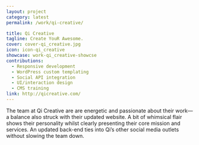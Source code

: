 ```yaml
---
layout: project
category: latest
permalink: /work/qi-creative/

title: Qi Creative
tagline: Create YouR Awesome.
cover: cover-qi_creative.jpg
icon: icon-qi_creative
showcase: work-qi_creative-showcse
contributions:
  - Responsive development
  - WordPress custom templating
  - Social API integration
  - UI/interaction design
  - CMS training
link: http://qicreative.com/
---
```


The team at Qi Creative are are energetic and passionate about their work&#8212;a balance also struck with their updated website. A bit of whimsical flair shows their personality whilst clearly presenting their core mission and services. An updated back-end ties into Qi’s other social media outlets without slowing the team down.
